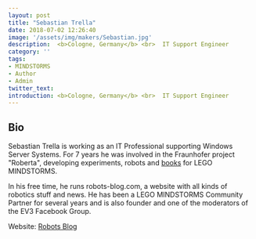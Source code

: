 ```yaml
---
layout: post
title: "Sebastian Trella"
date: 2018-07-02 12:26:40
image: '/assets/img/makers/Sebastian.jpg'
description:  <b>Cologne, Germany</b> <br>  IT Support Engineer
category: ''
tags:
- MINDSTORMS
- Author
- Admin
twitter_text:
introduction: <b>Cologne, Germany</b> <br>  IT Support Engineer
---
```




## Bio


Sebastian Trella is working as an IT Professional supporting Windows Server Systems. For 7 years he was involved in the Fraunhofer project "Roberta", developing experiments, robots and [books](https://www.amazon.de/Sebastian-Trella/e/B00K5XZ6AG/ref=sr_ntt_srch_lnk_3?qid=1531252071&sr=8-3) for LEGO MINDSTORMS.

In his free time, he runs robots-blog.com, a website with all kinds of robotics stuff and news. He has been a LEGO MINDSTORMS Community Partner for several years and is also founder and one of the moderators of the EV3 Facebook Group.

Website: [Robots Blog](http://robots-blog.com)

